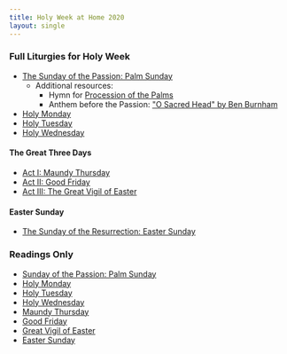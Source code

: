 ```yaml
---
title: Holy Week at Home 2020
layout: single
---
```


### Full Liturgies for Holy Week
* [The Sunday of the Passion: Palm Sunday](palmsunday/)
  * Additional resources:
     * Hymn for [Procession of the Palms](https://youtu.be/h3a8fTTrAdE)
	 * Anthem before the Passion: ["O Sacred Head" by Ben Burnham](https://s3.amazonaws.com/cdn.boidem.org/2020/BB-OSacredHead.mp3)
* [Holy Monday](holywk-epmon/)
* [Holy Tuesday](holywk-eptue/)
* [Holy Wednesday](holywk-epwed/)

#### The Great Three Days
* [Act I: Maundy Thursday](holywk-maundythurs/)
* [Act II: Good Friday](holywk-goodfri/)
* [Act III: The Great Vigil of Easter](holywk-vigil/)

#### Easter Sunday
* [The Sunday of the Resurrection: Easter Sunday](holywk-easter/)

### Readings Only
* [Sunday of the Passion: Palm Sunday](https://lectionarypage.net/YearA_RCL/HolyWk/APalmSun_RCL.html)
* [Holy Monday](https://lectionarypage.net/YearABC_RCL/HolyWk/HolyMon_RCL.html)
* [Holy Tuesday](https://lectionarypage.net/YearABC_RCL/HolyWk/HolyTue_RCL.html)
* [Holy Wednesday](https://lectionarypage.net/YearABC_RCL/HolyWk/HolyWed_RCL.html)
* [Maundy Thursday](https://lectionarypage.net/YearABC_RCL/HolyWk/MaundyTh_RCL.html)
* [Good Friday](https://lectionarypage.net/YearABC_RCL/HolyWk/GoodFri_RCL.html)
* [Great Vigil of Easter](https://lectionarypage.net/YearA_RCL/Easter/AEasVigil_RCL.html)
* [Easter Sunday](https://lectionarypage.net/YearA_RCL/Easter/AEasterPrin_RCL.html)
